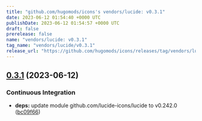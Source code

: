 ```yaml
---
title: "github.com/hugomods/icons's vendors/lucide: v0.3.1"
date: 2023-06-12 01:54:40 +0000 UTC
publishDate: 2023-06-12 01:54:57 +0000 UTC
draft: false
prerelease: false
name: "vendors/lucide: v0.3.1"
tag_name: "vendors/lucide/v0.3.1"
release_url: "https://github.com/hugomods/icons/releases/tag/vendors/lucide/v0.3.1"
---
```


## [0.3.1](https://github.com/hugomods/icons/compare/vendors/lucide/v0.3.0...vendors/lucide/v0.3.1) (2023-06-12)


### Continuous Integration

* **deps:** update module github.com/lucide-icons/lucide to v0.242.0 ([bc09f66](https://github.com/hugomods/icons/commit/bc09f665277d80887e10339c5a42de6ab2fe606f))
